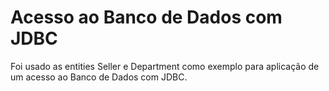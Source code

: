 # Acesso ao Banco de Dados com JDBC

Foi usado as entities Seller e Department como exemplo para aplicação de um acesso ao Banco de Dados com JDBC. 
